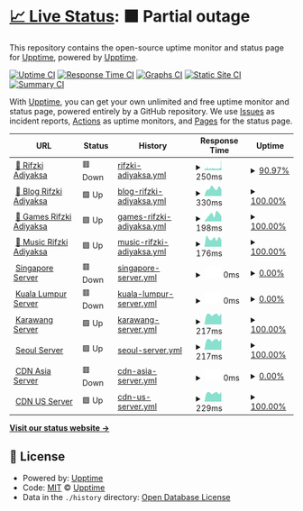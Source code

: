 # [📈 Live Status](https://demo.upptime.js.org): <!--live status--> **🟧 Partial outage**

This repository contains the open-source uptime monitor and status page for [Upptime](https://upptime.js.org), powered by [Upptime](https://github.com/upptime/upptime).

[![Uptime CI](https://github.com/rifzkiadiyaksa/upptime/workflows/Uptime%20CI/badge.svg)](https://github.com/rifzkiadiyaksa/upptime/actions?query=workflow%3A%22Uptime+CI%22)
[![Response Time CI](https://github.com/rifzkiadiyaksa/upptime/workflows/Response%20Time%20CI/badge.svg)](https://github.com/rifzkiadiyaksa/upptime/actions?query=workflow%3A%22Response+Time+CI%22)
[![Graphs CI](https://github.com/rifzkiadiyaksa/upptime/workflows/Graphs%20CI/badge.svg)](https://github.com/rifzkiadiyaksa/upptime/actions?query=workflow%3A%22Graphs+CI%22)
[![Static Site CI](https://github.com/rifzkiadiyaksa/upptime/workflows/Static%20Site%20CI/badge.svg)](https://github.com/rifzkiadiyaksa/upptime/actions?query=workflow%3A%22Static+Site+CI%22)
[![Summary CI](https://github.com/rifzkiadiyaksa/upptime/workflows/Summary%20CI/badge.svg)](https://github.com/rifzkiadiyaksa/upptime/actions?query=workflow%3A%22Summary+CI%22)

With [Upptime](https://upptime.js.org), you can get your own unlimited and free uptime monitor and status page, powered entirely by a GitHub repository. We use [Issues](https://github.com/upptime/upptime/issues) as incident reports, [Actions](https://github.com/rifzkiadiyaksa/upptime/actions) as uptime monitors, and [Pages](https://demo.upptime.js.org) for the status page.

<!--start: status pages-->
<!-- This summary is generated by Upptime (https://github.com/upptime/upptime) -->
<!-- Do not edit this manually, your changes will be overwritten -->
<!-- prettier-ignore -->
| URL | Status | History | Response Time | Uptime |
| --- | ------ | ------- | ------------- | ------ |
| <img alt="" src="https://m.rifzki.my.id/assets/img/icon/72x72.png" height="13"> [🔵 Rifzki Adiyaksa](https://rifzki.my.id) | 🟥 Down | [rifzki-adiyaksa.yml](https://github.com/rifzkiadiyaksa/upptime/commits/HEAD/history/rifzki-adiyaksa.yml) | <details><summary><img alt="Response time graph" src="./graphs/rifzki-adiyaksa/response-time-week.png" height="20"> 250ms</summary><br><a href="https://status.rifzki.my.id/history/rifzki-adiyaksa"><img alt="Response time 254" src="https://img.shields.io/endpoint?url=https%3A%2F%2Fraw.githubusercontent.com%2Frifzkiadiyaksa%2Fupptime%2FHEAD%2Fapi%2Frifzki-adiyaksa%2Fresponse-time.json"></a><br><a href="https://status.rifzki.my.id/history/rifzki-adiyaksa"><img alt="24-hour response time 523" src="https://img.shields.io/endpoint?url=https%3A%2F%2Fraw.githubusercontent.com%2Frifzkiadiyaksa%2Fupptime%2FHEAD%2Fapi%2Frifzki-adiyaksa%2Fresponse-time-day.json"></a><br><a href="https://status.rifzki.my.id/history/rifzki-adiyaksa"><img alt="7-day response time 250" src="https://img.shields.io/endpoint?url=https%3A%2F%2Fraw.githubusercontent.com%2Frifzkiadiyaksa%2Fupptime%2FHEAD%2Fapi%2Frifzki-adiyaksa%2Fresponse-time-week.json"></a><br><a href="https://status.rifzki.my.id/history/rifzki-adiyaksa"><img alt="30-day response time 220" src="https://img.shields.io/endpoint?url=https%3A%2F%2Fraw.githubusercontent.com%2Frifzkiadiyaksa%2Fupptime%2FHEAD%2Fapi%2Frifzki-adiyaksa%2Fresponse-time-month.json"></a><br><a href="https://status.rifzki.my.id/history/rifzki-adiyaksa"><img alt="1-year response time 241" src="https://img.shields.io/endpoint?url=https%3A%2F%2Fraw.githubusercontent.com%2Frifzkiadiyaksa%2Fupptime%2FHEAD%2Fapi%2Frifzki-adiyaksa%2Fresponse-time-year.json"></a></details> | <details><summary><a href="https://status.rifzki.my.id/history/rifzki-adiyaksa">90.97%</a></summary><a href="https://status.rifzki.my.id/history/rifzki-adiyaksa"><img alt="All-time uptime 99.70%" src="https://img.shields.io/endpoint?url=https%3A%2F%2Fraw.githubusercontent.com%2Frifzkiadiyaksa%2Fupptime%2FHEAD%2Fapi%2Frifzki-adiyaksa%2Fuptime.json"></a><br><a href="https://status.rifzki.my.id/history/rifzki-adiyaksa"><img alt="24-hour uptime 92.96%" src="https://img.shields.io/endpoint?url=https%3A%2F%2Fraw.githubusercontent.com%2Frifzkiadiyaksa%2Fupptime%2FHEAD%2Fapi%2Frifzki-adiyaksa%2Fuptime-day.json"></a><br><a href="https://status.rifzki.my.id/history/rifzki-adiyaksa"><img alt="7-day uptime 90.97%" src="https://img.shields.io/endpoint?url=https%3A%2F%2Fraw.githubusercontent.com%2Frifzkiadiyaksa%2Fupptime%2FHEAD%2Fapi%2Frifzki-adiyaksa%2Fuptime-week.json"></a><br><a href="https://status.rifzki.my.id/history/rifzki-adiyaksa"><img alt="30-day uptime 91.31%" src="https://img.shields.io/endpoint?url=https%3A%2F%2Fraw.githubusercontent.com%2Frifzkiadiyaksa%2Fupptime%2FHEAD%2Fapi%2Frifzki-adiyaksa%2Fuptime-month.json"></a><br><a href="https://status.rifzki.my.id/history/rifzki-adiyaksa"><img alt="1-year uptime 99.28%" src="https://img.shields.io/endpoint?url=https%3A%2F%2Fraw.githubusercontent.com%2Frifzkiadiyaksa%2Fupptime%2FHEAD%2Fapi%2Frifzki-adiyaksa%2Fuptime-year.json"></a></details>
| <img alt="" src="https://m.rifzki.my.id/assets/img/icon/72x72.png" height="13"> [🔵 Blog Rifzki Adiyaksa](https://blog.rifzki.my.id) | 🟩 Up | [blog-rifzki-adiyaksa.yml](https://github.com/rifzkiadiyaksa/upptime/commits/HEAD/history/blog-rifzki-adiyaksa.yml) | <details><summary><img alt="Response time graph" src="./graphs/blog-rifzki-adiyaksa/response-time-week.png" height="20"> 330ms</summary><br><a href="https://status.rifzki.my.id/history/blog-rifzki-adiyaksa"><img alt="Response time 458" src="https://img.shields.io/endpoint?url=https%3A%2F%2Fraw.githubusercontent.com%2Frifzkiadiyaksa%2Fupptime%2FHEAD%2Fapi%2Fblog-rifzki-adiyaksa%2Fresponse-time.json"></a><br><a href="https://status.rifzki.my.id/history/blog-rifzki-adiyaksa"><img alt="24-hour response time 283" src="https://img.shields.io/endpoint?url=https%3A%2F%2Fraw.githubusercontent.com%2Frifzkiadiyaksa%2Fupptime%2FHEAD%2Fapi%2Fblog-rifzki-adiyaksa%2Fresponse-time-day.json"></a><br><a href="https://status.rifzki.my.id/history/blog-rifzki-adiyaksa"><img alt="7-day response time 330" src="https://img.shields.io/endpoint?url=https%3A%2F%2Fraw.githubusercontent.com%2Frifzkiadiyaksa%2Fupptime%2FHEAD%2Fapi%2Fblog-rifzki-adiyaksa%2Fresponse-time-week.json"></a><br><a href="https://status.rifzki.my.id/history/blog-rifzki-adiyaksa"><img alt="30-day response time 400" src="https://img.shields.io/endpoint?url=https%3A%2F%2Fraw.githubusercontent.com%2Frifzkiadiyaksa%2Fupptime%2FHEAD%2Fapi%2Fblog-rifzki-adiyaksa%2Fresponse-time-month.json"></a><br><a href="https://status.rifzki.my.id/history/blog-rifzki-adiyaksa"><img alt="1-year response time 500" src="https://img.shields.io/endpoint?url=https%3A%2F%2Fraw.githubusercontent.com%2Frifzkiadiyaksa%2Fupptime%2FHEAD%2Fapi%2Fblog-rifzki-adiyaksa%2Fresponse-time-year.json"></a></details> | <details><summary><a href="https://status.rifzki.my.id/history/blog-rifzki-adiyaksa">100.00%</a></summary><a href="https://status.rifzki.my.id/history/blog-rifzki-adiyaksa"><img alt="All-time uptime 99.99%" src="https://img.shields.io/endpoint?url=https%3A%2F%2Fraw.githubusercontent.com%2Frifzkiadiyaksa%2Fupptime%2FHEAD%2Fapi%2Fblog-rifzki-adiyaksa%2Fuptime.json"></a><br><a href="https://status.rifzki.my.id/history/blog-rifzki-adiyaksa"><img alt="24-hour uptime 100.00%" src="https://img.shields.io/endpoint?url=https%3A%2F%2Fraw.githubusercontent.com%2Frifzkiadiyaksa%2Fupptime%2FHEAD%2Fapi%2Fblog-rifzki-adiyaksa%2Fuptime-day.json"></a><br><a href="https://status.rifzki.my.id/history/blog-rifzki-adiyaksa"><img alt="7-day uptime 100.00%" src="https://img.shields.io/endpoint?url=https%3A%2F%2Fraw.githubusercontent.com%2Frifzkiadiyaksa%2Fupptime%2FHEAD%2Fapi%2Fblog-rifzki-adiyaksa%2Fuptime-week.json"></a><br><a href="https://status.rifzki.my.id/history/blog-rifzki-adiyaksa"><img alt="30-day uptime 100.00%" src="https://img.shields.io/endpoint?url=https%3A%2F%2Fraw.githubusercontent.com%2Frifzkiadiyaksa%2Fupptime%2FHEAD%2Fapi%2Fblog-rifzki-adiyaksa%2Fuptime-month.json"></a><br><a href="https://status.rifzki.my.id/history/blog-rifzki-adiyaksa"><img alt="1-year uptime 99.98%" src="https://img.shields.io/endpoint?url=https%3A%2F%2Fraw.githubusercontent.com%2Frifzkiadiyaksa%2Fupptime%2FHEAD%2Fapi%2Fblog-rifzki-adiyaksa%2Fuptime-year.json"></a></details>
| <img alt="" src="https://m.rifzki.my.id/assets/img/icon/72x72.png" height="13"> [🔵 Games Rifzki Adiyaksa](https://congklak.game.rifzki.my.id) | 🟩 Up | [games-rifzki-adiyaksa.yml](https://github.com/rifzkiadiyaksa/upptime/commits/HEAD/history/games-rifzki-adiyaksa.yml) | <details><summary><img alt="Response time graph" src="./graphs/games-rifzki-adiyaksa/response-time-week.png" height="20"> 198ms</summary><br><a href="https://status.rifzki.my.id/history/games-rifzki-adiyaksa"><img alt="Response time 163" src="https://img.shields.io/endpoint?url=https%3A%2F%2Fraw.githubusercontent.com%2Frifzkiadiyaksa%2Fupptime%2FHEAD%2Fapi%2Fgames-rifzki-adiyaksa%2Fresponse-time.json"></a><br><a href="https://status.rifzki.my.id/history/games-rifzki-adiyaksa"><img alt="24-hour response time 158" src="https://img.shields.io/endpoint?url=https%3A%2F%2Fraw.githubusercontent.com%2Frifzkiadiyaksa%2Fupptime%2FHEAD%2Fapi%2Fgames-rifzki-adiyaksa%2Fresponse-time-day.json"></a><br><a href="https://status.rifzki.my.id/history/games-rifzki-adiyaksa"><img alt="7-day response time 198" src="https://img.shields.io/endpoint?url=https%3A%2F%2Fraw.githubusercontent.com%2Frifzkiadiyaksa%2Fupptime%2FHEAD%2Fapi%2Fgames-rifzki-adiyaksa%2Fresponse-time-week.json"></a><br><a href="https://status.rifzki.my.id/history/games-rifzki-adiyaksa"><img alt="30-day response time 220" src="https://img.shields.io/endpoint?url=https%3A%2F%2Fraw.githubusercontent.com%2Frifzkiadiyaksa%2Fupptime%2FHEAD%2Fapi%2Fgames-rifzki-adiyaksa%2Fresponse-time-month.json"></a><br><a href="https://status.rifzki.my.id/history/games-rifzki-adiyaksa"><img alt="1-year response time 160" src="https://img.shields.io/endpoint?url=https%3A%2F%2Fraw.githubusercontent.com%2Frifzkiadiyaksa%2Fupptime%2FHEAD%2Fapi%2Fgames-rifzki-adiyaksa%2Fresponse-time-year.json"></a></details> | <details><summary><a href="https://status.rifzki.my.id/history/games-rifzki-adiyaksa">100.00%</a></summary><a href="https://status.rifzki.my.id/history/games-rifzki-adiyaksa"><img alt="All-time uptime 99.99%" src="https://img.shields.io/endpoint?url=https%3A%2F%2Fraw.githubusercontent.com%2Frifzkiadiyaksa%2Fupptime%2FHEAD%2Fapi%2Fgames-rifzki-adiyaksa%2Fuptime.json"></a><br><a href="https://status.rifzki.my.id/history/games-rifzki-adiyaksa"><img alt="24-hour uptime 100.00%" src="https://img.shields.io/endpoint?url=https%3A%2F%2Fraw.githubusercontent.com%2Frifzkiadiyaksa%2Fupptime%2FHEAD%2Fapi%2Fgames-rifzki-adiyaksa%2Fuptime-day.json"></a><br><a href="https://status.rifzki.my.id/history/games-rifzki-adiyaksa"><img alt="7-day uptime 100.00%" src="https://img.shields.io/endpoint?url=https%3A%2F%2Fraw.githubusercontent.com%2Frifzkiadiyaksa%2Fupptime%2FHEAD%2Fapi%2Fgames-rifzki-adiyaksa%2Fuptime-week.json"></a><br><a href="https://status.rifzki.my.id/history/games-rifzki-adiyaksa"><img alt="30-day uptime 100.00%" src="https://img.shields.io/endpoint?url=https%3A%2F%2Fraw.githubusercontent.com%2Frifzkiadiyaksa%2Fupptime%2FHEAD%2Fapi%2Fgames-rifzki-adiyaksa%2Fuptime-month.json"></a><br><a href="https://status.rifzki.my.id/history/games-rifzki-adiyaksa"><img alt="1-year uptime 99.99%" src="https://img.shields.io/endpoint?url=https%3A%2F%2Fraw.githubusercontent.com%2Frifzkiadiyaksa%2Fupptime%2FHEAD%2Fapi%2Fgames-rifzki-adiyaksa%2Fuptime-year.json"></a></details>
| <img alt="" src="https://m.rifzki.my.id/assets/img/icon/72x72.png" height="13"> [🔵 Music Rifzki Adiyaksa](https://google.com) | 🟩 Up | [music-rifzki-adiyaksa.yml](https://github.com/rifzkiadiyaksa/upptime/commits/HEAD/history/music-rifzki-adiyaksa.yml) | <details><summary><img alt="Response time graph" src="./graphs/music-rifzki-adiyaksa/response-time-week.png" height="20"> 176ms</summary><br><a href="https://status.rifzki.my.id/history/music-rifzki-adiyaksa"><img alt="Response time 171" src="https://img.shields.io/endpoint?url=https%3A%2F%2Fraw.githubusercontent.com%2Frifzkiadiyaksa%2Fupptime%2FHEAD%2Fapi%2Fmusic-rifzki-adiyaksa%2Fresponse-time.json"></a><br><a href="https://status.rifzki.my.id/history/music-rifzki-adiyaksa"><img alt="24-hour response time 150" src="https://img.shields.io/endpoint?url=https%3A%2F%2Fraw.githubusercontent.com%2Frifzkiadiyaksa%2Fupptime%2FHEAD%2Fapi%2Fmusic-rifzki-adiyaksa%2Fresponse-time-day.json"></a><br><a href="https://status.rifzki.my.id/history/music-rifzki-adiyaksa"><img alt="7-day response time 176" src="https://img.shields.io/endpoint?url=https%3A%2F%2Fraw.githubusercontent.com%2Frifzkiadiyaksa%2Fupptime%2FHEAD%2Fapi%2Fmusic-rifzki-adiyaksa%2Fresponse-time-week.json"></a><br><a href="https://status.rifzki.my.id/history/music-rifzki-adiyaksa"><img alt="30-day response time 237" src="https://img.shields.io/endpoint?url=https%3A%2F%2Fraw.githubusercontent.com%2Frifzkiadiyaksa%2Fupptime%2FHEAD%2Fapi%2Fmusic-rifzki-adiyaksa%2Fresponse-time-month.json"></a><br><a href="https://status.rifzki.my.id/history/music-rifzki-adiyaksa"><img alt="1-year response time 182" src="https://img.shields.io/endpoint?url=https%3A%2F%2Fraw.githubusercontent.com%2Frifzkiadiyaksa%2Fupptime%2FHEAD%2Fapi%2Fmusic-rifzki-adiyaksa%2Fresponse-time-year.json"></a></details> | <details><summary><a href="https://status.rifzki.my.id/history/music-rifzki-adiyaksa">100.00%</a></summary><a href="https://status.rifzki.my.id/history/music-rifzki-adiyaksa"><img alt="All-time uptime 99.99%" src="https://img.shields.io/endpoint?url=https%3A%2F%2Fraw.githubusercontent.com%2Frifzkiadiyaksa%2Fupptime%2FHEAD%2Fapi%2Fmusic-rifzki-adiyaksa%2Fuptime.json"></a><br><a href="https://status.rifzki.my.id/history/music-rifzki-adiyaksa"><img alt="24-hour uptime 100.00%" src="https://img.shields.io/endpoint?url=https%3A%2F%2Fraw.githubusercontent.com%2Frifzkiadiyaksa%2Fupptime%2FHEAD%2Fapi%2Fmusic-rifzki-adiyaksa%2Fuptime-day.json"></a><br><a href="https://status.rifzki.my.id/history/music-rifzki-adiyaksa"><img alt="7-day uptime 100.00%" src="https://img.shields.io/endpoint?url=https%3A%2F%2Fraw.githubusercontent.com%2Frifzkiadiyaksa%2Fupptime%2FHEAD%2Fapi%2Fmusic-rifzki-adiyaksa%2Fuptime-week.json"></a><br><a href="https://status.rifzki.my.id/history/music-rifzki-adiyaksa"><img alt="30-day uptime 100.00%" src="https://img.shields.io/endpoint?url=https%3A%2F%2Fraw.githubusercontent.com%2Frifzkiadiyaksa%2Fupptime%2FHEAD%2Fapi%2Fmusic-rifzki-adiyaksa%2Fuptime-month.json"></a><br><a href="https://status.rifzki.my.id/history/music-rifzki-adiyaksa"><img alt="1-year uptime 99.99%" src="https://img.shields.io/endpoint?url=https%3A%2F%2Fraw.githubusercontent.com%2Frifzkiadiyaksa%2Fupptime%2FHEAD%2Fapi%2Fmusic-rifzki-adiyaksa%2Fuptime-year.json"></a></details>
| <img alt="" src="https://icons.duckduckgo.com/ip3/null.ico" height="13"> [Singapore Server](103.20.184.82) | 🟥 Down | [singapore-server.yml](https://github.com/rifzkiadiyaksa/upptime/commits/HEAD/history/singapore-server.yml) | <details><summary><img alt="Response time graph" src="./graphs/singapore-server/response-time-week.png" height="20"> 0ms</summary><br><a href="https://status.rifzki.my.id/history/singapore-server"><img alt="Response time 222" src="https://img.shields.io/endpoint?url=https%3A%2F%2Fraw.githubusercontent.com%2Frifzkiadiyaksa%2Fupptime%2FHEAD%2Fapi%2Fsingapore-server%2Fresponse-time.json"></a><br><a href="https://status.rifzki.my.id/history/singapore-server"><img alt="24-hour response time 0" src="https://img.shields.io/endpoint?url=https%3A%2F%2Fraw.githubusercontent.com%2Frifzkiadiyaksa%2Fupptime%2FHEAD%2Fapi%2Fsingapore-server%2Fresponse-time-day.json"></a><br><a href="https://status.rifzki.my.id/history/singapore-server"><img alt="7-day response time 0" src="https://img.shields.io/endpoint?url=https%3A%2F%2Fraw.githubusercontent.com%2Frifzkiadiyaksa%2Fupptime%2FHEAD%2Fapi%2Fsingapore-server%2Fresponse-time-week.json"></a><br><a href="https://status.rifzki.my.id/history/singapore-server"><img alt="30-day response time 0" src="https://img.shields.io/endpoint?url=https%3A%2F%2Fraw.githubusercontent.com%2Frifzkiadiyaksa%2Fupptime%2FHEAD%2Fapi%2Fsingapore-server%2Fresponse-time-month.json"></a><br><a href="https://status.rifzki.my.id/history/singapore-server"><img alt="1-year response time 228" src="https://img.shields.io/endpoint?url=https%3A%2F%2Fraw.githubusercontent.com%2Frifzkiadiyaksa%2Fupptime%2FHEAD%2Fapi%2Fsingapore-server%2Fresponse-time-year.json"></a></details> | <details><summary><a href="https://status.rifzki.my.id/history/singapore-server">0.00%</a></summary><a href="https://status.rifzki.my.id/history/singapore-server"><img alt="All-time uptime 57.77%" src="https://img.shields.io/endpoint?url=https%3A%2F%2Fraw.githubusercontent.com%2Frifzkiadiyaksa%2Fupptime%2FHEAD%2Fapi%2Fsingapore-server%2Fuptime.json"></a><br><a href="https://status.rifzki.my.id/history/singapore-server"><img alt="24-hour uptime 0.00%" src="https://img.shields.io/endpoint?url=https%3A%2F%2Fraw.githubusercontent.com%2Frifzkiadiyaksa%2Fupptime%2FHEAD%2Fapi%2Fsingapore-server%2Fuptime-day.json"></a><br><a href="https://status.rifzki.my.id/history/singapore-server"><img alt="7-day uptime 0.00%" src="https://img.shields.io/endpoint?url=https%3A%2F%2Fraw.githubusercontent.com%2Frifzkiadiyaksa%2Fupptime%2FHEAD%2Fapi%2Fsingapore-server%2Fuptime-week.json"></a><br><a href="https://status.rifzki.my.id/history/singapore-server"><img alt="30-day uptime 0.00%" src="https://img.shields.io/endpoint?url=https%3A%2F%2Fraw.githubusercontent.com%2Frifzkiadiyaksa%2Fupptime%2FHEAD%2Fapi%2Fsingapore-server%2Fuptime-month.json"></a><br><a href="https://status.rifzki.my.id/history/singapore-server"><img alt="1-year uptime 0.21%" src="https://img.shields.io/endpoint?url=https%3A%2F%2Fraw.githubusercontent.com%2Frifzkiadiyaksa%2Fupptime%2FHEAD%2Fapi%2Fsingapore-server%2Fuptime-year.json"></a></details>
| <img alt="" src="https://icons.duckduckgo.com/ip3/null.ico" height="13"> [Kuala Lumpur Server](118.97.119.133) | 🟥 Down | [kuala-lumpur-server.yml](https://github.com/rifzkiadiyaksa/upptime/commits/HEAD/history/kuala-lumpur-server.yml) | <details><summary><img alt="Response time graph" src="./graphs/kuala-lumpur-server/response-time-week.png" height="20"> 0ms</summary><br><a href="https://status.rifzki.my.id/history/kuala-lumpur-server"><img alt="Response time 248" src="https://img.shields.io/endpoint?url=https%3A%2F%2Fraw.githubusercontent.com%2Frifzkiadiyaksa%2Fupptime%2FHEAD%2Fapi%2Fkuala-lumpur-server%2Fresponse-time.json"></a><br><a href="https://status.rifzki.my.id/history/kuala-lumpur-server"><img alt="24-hour response time 0" src="https://img.shields.io/endpoint?url=https%3A%2F%2Fraw.githubusercontent.com%2Frifzkiadiyaksa%2Fupptime%2FHEAD%2Fapi%2Fkuala-lumpur-server%2Fresponse-time-day.json"></a><br><a href="https://status.rifzki.my.id/history/kuala-lumpur-server"><img alt="7-day response time 0" src="https://img.shields.io/endpoint?url=https%3A%2F%2Fraw.githubusercontent.com%2Frifzkiadiyaksa%2Fupptime%2FHEAD%2Fapi%2Fkuala-lumpur-server%2Fresponse-time-week.json"></a><br><a href="https://status.rifzki.my.id/history/kuala-lumpur-server"><img alt="30-day response time 0" src="https://img.shields.io/endpoint?url=https%3A%2F%2Fraw.githubusercontent.com%2Frifzkiadiyaksa%2Fupptime%2FHEAD%2Fapi%2Fkuala-lumpur-server%2Fresponse-time-month.json"></a><br><a href="https://status.rifzki.my.id/history/kuala-lumpur-server"><img alt="1-year response time 260" src="https://img.shields.io/endpoint?url=https%3A%2F%2Fraw.githubusercontent.com%2Frifzkiadiyaksa%2Fupptime%2FHEAD%2Fapi%2Fkuala-lumpur-server%2Fresponse-time-year.json"></a></details> | <details><summary><a href="https://status.rifzki.my.id/history/kuala-lumpur-server">0.00%</a></summary><a href="https://status.rifzki.my.id/history/kuala-lumpur-server"><img alt="All-time uptime 0.00%" src="https://img.shields.io/endpoint?url=https%3A%2F%2Fraw.githubusercontent.com%2Frifzkiadiyaksa%2Fupptime%2FHEAD%2Fapi%2Fkuala-lumpur-server%2Fuptime.json"></a><br><a href="https://status.rifzki.my.id/history/kuala-lumpur-server"><img alt="24-hour uptime 0.00%" src="https://img.shields.io/endpoint?url=https%3A%2F%2Fraw.githubusercontent.com%2Frifzkiadiyaksa%2Fupptime%2FHEAD%2Fapi%2Fkuala-lumpur-server%2Fuptime-day.json"></a><br><a href="https://status.rifzki.my.id/history/kuala-lumpur-server"><img alt="7-day uptime 0.00%" src="https://img.shields.io/endpoint?url=https%3A%2F%2Fraw.githubusercontent.com%2Frifzkiadiyaksa%2Fupptime%2FHEAD%2Fapi%2Fkuala-lumpur-server%2Fuptime-week.json"></a><br><a href="https://status.rifzki.my.id/history/kuala-lumpur-server"><img alt="30-day uptime 0.00%" src="https://img.shields.io/endpoint?url=https%3A%2F%2Fraw.githubusercontent.com%2Frifzkiadiyaksa%2Fupptime%2FHEAD%2Fapi%2Fkuala-lumpur-server%2Fuptime-month.json"></a><br><a href="https://status.rifzki.my.id/history/kuala-lumpur-server"><img alt="1-year uptime 0.00%" src="https://img.shields.io/endpoint?url=https%3A%2F%2Fraw.githubusercontent.com%2Frifzkiadiyaksa%2Fupptime%2FHEAD%2Fapi%2Fkuala-lumpur-server%2Fuptime-year.json"></a></details>
| <img alt="" src="https://icons.duckduckgo.com/ip3/null.ico" height="13"> [Karawang Server](103.214.54.206) | 🟩 Up | [karawang-server.yml](https://github.com/rifzkiadiyaksa/upptime/commits/HEAD/history/karawang-server.yml) | <details><summary><img alt="Response time graph" src="./graphs/karawang-server/response-time-week.png" height="20"> 217ms</summary><br><a href="https://status.rifzki.my.id/history/karawang-server"><img alt="Response time 232" src="https://img.shields.io/endpoint?url=https%3A%2F%2Fraw.githubusercontent.com%2Frifzkiadiyaksa%2Fupptime%2FHEAD%2Fapi%2Fkarawang-server%2Fresponse-time.json"></a><br><a href="https://status.rifzki.my.id/history/karawang-server"><img alt="24-hour response time 237" src="https://img.shields.io/endpoint?url=https%3A%2F%2Fraw.githubusercontent.com%2Frifzkiadiyaksa%2Fupptime%2FHEAD%2Fapi%2Fkarawang-server%2Fresponse-time-day.json"></a><br><a href="https://status.rifzki.my.id/history/karawang-server"><img alt="7-day response time 217" src="https://img.shields.io/endpoint?url=https%3A%2F%2Fraw.githubusercontent.com%2Frifzkiadiyaksa%2Fupptime%2FHEAD%2Fapi%2Fkarawang-server%2Fresponse-time-week.json"></a><br><a href="https://status.rifzki.my.id/history/karawang-server"><img alt="30-day response time 216" src="https://img.shields.io/endpoint?url=https%3A%2F%2Fraw.githubusercontent.com%2Frifzkiadiyaksa%2Fupptime%2FHEAD%2Fapi%2Fkarawang-server%2Fresponse-time-month.json"></a><br><a href="https://status.rifzki.my.id/history/karawang-server"><img alt="1-year response time 231" src="https://img.shields.io/endpoint?url=https%3A%2F%2Fraw.githubusercontent.com%2Frifzkiadiyaksa%2Fupptime%2FHEAD%2Fapi%2Fkarawang-server%2Fresponse-time-year.json"></a></details> | <details><summary><a href="https://status.rifzki.my.id/history/karawang-server">100.00%</a></summary><a href="https://status.rifzki.my.id/history/karawang-server"><img alt="All-time uptime 96.39%" src="https://img.shields.io/endpoint?url=https%3A%2F%2Fraw.githubusercontent.com%2Frifzkiadiyaksa%2Fupptime%2FHEAD%2Fapi%2Fkarawang-server%2Fuptime.json"></a><br><a href="https://status.rifzki.my.id/history/karawang-server"><img alt="24-hour uptime 100.00%" src="https://img.shields.io/endpoint?url=https%3A%2F%2Fraw.githubusercontent.com%2Frifzkiadiyaksa%2Fupptime%2FHEAD%2Fapi%2Fkarawang-server%2Fuptime-day.json"></a><br><a href="https://status.rifzki.my.id/history/karawang-server"><img alt="7-day uptime 100.00%" src="https://img.shields.io/endpoint?url=https%3A%2F%2Fraw.githubusercontent.com%2Frifzkiadiyaksa%2Fupptime%2FHEAD%2Fapi%2Fkarawang-server%2Fuptime-week.json"></a><br><a href="https://status.rifzki.my.id/history/karawang-server"><img alt="30-day uptime 100.00%" src="https://img.shields.io/endpoint?url=https%3A%2F%2Fraw.githubusercontent.com%2Frifzkiadiyaksa%2Fupptime%2FHEAD%2Fapi%2Fkarawang-server%2Fuptime-month.json"></a><br><a href="https://status.rifzki.my.id/history/karawang-server"><img alt="1-year uptime 99.18%" src="https://img.shields.io/endpoint?url=https%3A%2F%2Fraw.githubusercontent.com%2Frifzkiadiyaksa%2Fupptime%2FHEAD%2Fapi%2Fkarawang-server%2Fuptime-year.json"></a></details>
| <img alt="" src="https://icons.duckduckgo.com/ip3/null.ico" height="13"> [Seoul Server](119.110.71.221) | 🟩 Up | [seoul-server.yml](https://github.com/rifzkiadiyaksa/upptime/commits/HEAD/history/seoul-server.yml) | <details><summary><img alt="Response time graph" src="./graphs/seoul-server/response-time-week.png" height="20"> 217ms</summary><br><a href="https://status.rifzki.my.id/history/seoul-server"><img alt="Response time 246" src="https://img.shields.io/endpoint?url=https%3A%2F%2Fraw.githubusercontent.com%2Frifzkiadiyaksa%2Fupptime%2FHEAD%2Fapi%2Fseoul-server%2Fresponse-time.json"></a><br><a href="https://status.rifzki.my.id/history/seoul-server"><img alt="24-hour response time 236" src="https://img.shields.io/endpoint?url=https%3A%2F%2Fraw.githubusercontent.com%2Frifzkiadiyaksa%2Fupptime%2FHEAD%2Fapi%2Fseoul-server%2Fresponse-time-day.json"></a><br><a href="https://status.rifzki.my.id/history/seoul-server"><img alt="7-day response time 217" src="https://img.shields.io/endpoint?url=https%3A%2F%2Fraw.githubusercontent.com%2Frifzkiadiyaksa%2Fupptime%2FHEAD%2Fapi%2Fseoul-server%2Fresponse-time-week.json"></a><br><a href="https://status.rifzki.my.id/history/seoul-server"><img alt="30-day response time 223" src="https://img.shields.io/endpoint?url=https%3A%2F%2Fraw.githubusercontent.com%2Frifzkiadiyaksa%2Fupptime%2FHEAD%2Fapi%2Fseoul-server%2Fresponse-time-month.json"></a><br><a href="https://status.rifzki.my.id/history/seoul-server"><img alt="1-year response time 241" src="https://img.shields.io/endpoint?url=https%3A%2F%2Fraw.githubusercontent.com%2Frifzkiadiyaksa%2Fupptime%2FHEAD%2Fapi%2Fseoul-server%2Fresponse-time-year.json"></a></details> | <details><summary><a href="https://status.rifzki.my.id/history/seoul-server">100.00%</a></summary><a href="https://status.rifzki.my.id/history/seoul-server"><img alt="All-time uptime 99.51%" src="https://img.shields.io/endpoint?url=https%3A%2F%2Fraw.githubusercontent.com%2Frifzkiadiyaksa%2Fupptime%2FHEAD%2Fapi%2Fseoul-server%2Fuptime.json"></a><br><a href="https://status.rifzki.my.id/history/seoul-server"><img alt="24-hour uptime 100.00%" src="https://img.shields.io/endpoint?url=https%3A%2F%2Fraw.githubusercontent.com%2Frifzkiadiyaksa%2Fupptime%2FHEAD%2Fapi%2Fseoul-server%2Fuptime-day.json"></a><br><a href="https://status.rifzki.my.id/history/seoul-server"><img alt="7-day uptime 100.00%" src="https://img.shields.io/endpoint?url=https%3A%2F%2Fraw.githubusercontent.com%2Frifzkiadiyaksa%2Fupptime%2FHEAD%2Fapi%2Fseoul-server%2Fuptime-week.json"></a><br><a href="https://status.rifzki.my.id/history/seoul-server"><img alt="30-day uptime 100.00%" src="https://img.shields.io/endpoint?url=https%3A%2F%2Fraw.githubusercontent.com%2Frifzkiadiyaksa%2Fupptime%2FHEAD%2Fapi%2Fseoul-server%2Fuptime-month.json"></a><br><a href="https://status.rifzki.my.id/history/seoul-server"><img alt="1-year uptime 99.70%" src="https://img.shields.io/endpoint?url=https%3A%2F%2Fraw.githubusercontent.com%2Frifzkiadiyaksa%2Fupptime%2FHEAD%2Fapi%2Fseoul-server%2Fuptime-year.json"></a></details>
| <img alt="" src="https://icons.duckduckgo.com/ip3/null.ico" height="13"> [CDN Asia Server](103.126.201.1) | 🟥 Down | [cdn-asia-server.yml](https://github.com/rifzkiadiyaksa/upptime/commits/HEAD/history/cdn-asia-server.yml) | <details><summary><img alt="Response time graph" src="./graphs/cdn-asia-server/response-time-week.png" height="20"> 0ms</summary><br><a href="https://status.rifzki.my.id/history/cdn-asia-server"><img alt="Response time 264" src="https://img.shields.io/endpoint?url=https%3A%2F%2Fraw.githubusercontent.com%2Frifzkiadiyaksa%2Fupptime%2FHEAD%2Fapi%2Fcdn-asia-server%2Fresponse-time.json"></a><br><a href="https://status.rifzki.my.id/history/cdn-asia-server"><img alt="24-hour response time 0" src="https://img.shields.io/endpoint?url=https%3A%2F%2Fraw.githubusercontent.com%2Frifzkiadiyaksa%2Fupptime%2FHEAD%2Fapi%2Fcdn-asia-server%2Fresponse-time-day.json"></a><br><a href="https://status.rifzki.my.id/history/cdn-asia-server"><img alt="7-day response time 0" src="https://img.shields.io/endpoint?url=https%3A%2F%2Fraw.githubusercontent.com%2Frifzkiadiyaksa%2Fupptime%2FHEAD%2Fapi%2Fcdn-asia-server%2Fresponse-time-week.json"></a><br><a href="https://status.rifzki.my.id/history/cdn-asia-server"><img alt="30-day response time 0" src="https://img.shields.io/endpoint?url=https%3A%2F%2Fraw.githubusercontent.com%2Frifzkiadiyaksa%2Fupptime%2FHEAD%2Fapi%2Fcdn-asia-server%2Fresponse-time-month.json"></a><br><a href="https://status.rifzki.my.id/history/cdn-asia-server"><img alt="1-year response time 289" src="https://img.shields.io/endpoint?url=https%3A%2F%2Fraw.githubusercontent.com%2Frifzkiadiyaksa%2Fupptime%2FHEAD%2Fapi%2Fcdn-asia-server%2Fresponse-time-year.json"></a></details> | <details><summary><a href="https://status.rifzki.my.id/history/cdn-asia-server">0.00%</a></summary><a href="https://status.rifzki.my.id/history/cdn-asia-server"><img alt="All-time uptime 40.33%" src="https://img.shields.io/endpoint?url=https%3A%2F%2Fraw.githubusercontent.com%2Frifzkiadiyaksa%2Fupptime%2FHEAD%2Fapi%2Fcdn-asia-server%2Fuptime.json"></a><br><a href="https://status.rifzki.my.id/history/cdn-asia-server"><img alt="24-hour uptime 0.00%" src="https://img.shields.io/endpoint?url=https%3A%2F%2Fraw.githubusercontent.com%2Frifzkiadiyaksa%2Fupptime%2FHEAD%2Fapi%2Fcdn-asia-server%2Fuptime-day.json"></a><br><a href="https://status.rifzki.my.id/history/cdn-asia-server"><img alt="7-day uptime 0.00%" src="https://img.shields.io/endpoint?url=https%3A%2F%2Fraw.githubusercontent.com%2Frifzkiadiyaksa%2Fupptime%2FHEAD%2Fapi%2Fcdn-asia-server%2Fuptime-week.json"></a><br><a href="https://status.rifzki.my.id/history/cdn-asia-server"><img alt="30-day uptime 0.00%" src="https://img.shields.io/endpoint?url=https%3A%2F%2Fraw.githubusercontent.com%2Frifzkiadiyaksa%2Fupptime%2FHEAD%2Fapi%2Fcdn-asia-server%2Fuptime-month.json"></a><br><a href="https://status.rifzki.my.id/history/cdn-asia-server"><img alt="1-year uptime 29.91%" src="https://img.shields.io/endpoint?url=https%3A%2F%2Fraw.githubusercontent.com%2Frifzkiadiyaksa%2Fupptime%2FHEAD%2Fapi%2Fcdn-asia-server%2Fuptime-year.json"></a></details>
| <img alt="" src="https://icons.duckduckgo.com/ip3/null.ico" height="13"> [CDN US Server](103.106.219.62) | 🟩 Up | [cdn-us-server.yml](https://github.com/rifzkiadiyaksa/upptime/commits/HEAD/history/cdn-us-server.yml) | <details><summary><img alt="Response time graph" src="./graphs/cdn-us-server/response-time-week.png" height="20"> 229ms</summary><br><a href="https://status.rifzki.my.id/history/cdn-us-server"><img alt="Response time 253" src="https://img.shields.io/endpoint?url=https%3A%2F%2Fraw.githubusercontent.com%2Frifzkiadiyaksa%2Fupptime%2FHEAD%2Fapi%2Fcdn-us-server%2Fresponse-time.json"></a><br><a href="https://status.rifzki.my.id/history/cdn-us-server"><img alt="24-hour response time 249" src="https://img.shields.io/endpoint?url=https%3A%2F%2Fraw.githubusercontent.com%2Frifzkiadiyaksa%2Fupptime%2FHEAD%2Fapi%2Fcdn-us-server%2Fresponse-time-day.json"></a><br><a href="https://status.rifzki.my.id/history/cdn-us-server"><img alt="7-day response time 229" src="https://img.shields.io/endpoint?url=https%3A%2F%2Fraw.githubusercontent.com%2Frifzkiadiyaksa%2Fupptime%2FHEAD%2Fapi%2Fcdn-us-server%2Fresponse-time-week.json"></a><br><a href="https://status.rifzki.my.id/history/cdn-us-server"><img alt="30-day response time 249" src="https://img.shields.io/endpoint?url=https%3A%2F%2Fraw.githubusercontent.com%2Frifzkiadiyaksa%2Fupptime%2FHEAD%2Fapi%2Fcdn-us-server%2Fresponse-time-month.json"></a><br><a href="https://status.rifzki.my.id/history/cdn-us-server"><img alt="1-year response time 241" src="https://img.shields.io/endpoint?url=https%3A%2F%2Fraw.githubusercontent.com%2Frifzkiadiyaksa%2Fupptime%2FHEAD%2Fapi%2Fcdn-us-server%2Fresponse-time-year.json"></a></details> | <details><summary><a href="https://status.rifzki.my.id/history/cdn-us-server">100.00%</a></summary><a href="https://status.rifzki.my.id/history/cdn-us-server"><img alt="All-time uptime 99.13%" src="https://img.shields.io/endpoint?url=https%3A%2F%2Fraw.githubusercontent.com%2Frifzkiadiyaksa%2Fupptime%2FHEAD%2Fapi%2Fcdn-us-server%2Fuptime.json"></a><br><a href="https://status.rifzki.my.id/history/cdn-us-server"><img alt="24-hour uptime 100.00%" src="https://img.shields.io/endpoint?url=https%3A%2F%2Fraw.githubusercontent.com%2Frifzkiadiyaksa%2Fupptime%2FHEAD%2Fapi%2Fcdn-us-server%2Fuptime-day.json"></a><br><a href="https://status.rifzki.my.id/history/cdn-us-server"><img alt="7-day uptime 100.00%" src="https://img.shields.io/endpoint?url=https%3A%2F%2Fraw.githubusercontent.com%2Frifzkiadiyaksa%2Fupptime%2FHEAD%2Fapi%2Fcdn-us-server%2Fuptime-week.json"></a><br><a href="https://status.rifzki.my.id/history/cdn-us-server"><img alt="30-day uptime 100.00%" src="https://img.shields.io/endpoint?url=https%3A%2F%2Fraw.githubusercontent.com%2Frifzkiadiyaksa%2Fupptime%2FHEAD%2Fapi%2Fcdn-us-server%2Fuptime-month.json"></a><br><a href="https://status.rifzki.my.id/history/cdn-us-server"><img alt="1-year uptime 99.29%" src="https://img.shields.io/endpoint?url=https%3A%2F%2Fraw.githubusercontent.com%2Frifzkiadiyaksa%2Fupptime%2FHEAD%2Fapi%2Fcdn-us-server%2Fuptime-year.json"></a></details>

<!--end: status pages-->

[**Visit our status website →**](https://demo.upptime.js.org)

## 📄 License

- Powered by: [Upptime](https://github.com/upptime/upptime)
- Code: [MIT](./LICENSE) © [Upptime](https://upptime.js.org)
- Data in the `./history` directory: [Open Database License](https://opendatacommons.org/licenses/odbl/1-0/)
